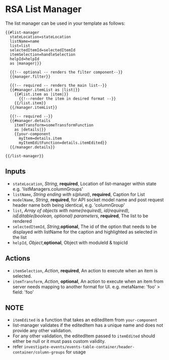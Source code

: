 # RSA List Manager

The list manager can be used in your template as follows:
```
{{#list-manager
  stateLocation=stateLocation
  listName=name
  list=list
  selectedItemId=selectedItemId
  itemSelection=handleSelection
  helpId=helpId
  as |manager|}}

  {{!-- optional -- renders the filter component--}}
  {{manager.filter}}

  {{!-- required -- renders the main list--}}
  {{#manager.itemList as |list|}}
    {{#list.item as |item|}}
      {{!--render the item in desired format --}}
    {{/list.item}}
  {{/manager.itemList}}

  {{!-- required --}}
  {{#manager.details
    itemTransform=someTransformFunction
    as |details|}}
    {{your-component
      myItem=details.item
      myItemEditFunction=details.itemEdited}}
  {{/manager.details}}

{{/list-manager}}
```

## Inputs
* `stateLocation`, *String*, __required__, Location of list-manager within state e.g. 'listManagers.columnGroups'
* `listName`, *String ending with s(plural)*, __required__, Caption for List
* `modelName`, *String*, __required__, for API socket model name and post request header name both being identical, e.g. 'columnGroup'
* `list`, *Array of objects with name(required), id(required), isEditable(boolean, optional) parameters*, __required__, The list to be rendered
* `selectedItemId`, *String*,__optional__, The id of the option that needs to be displayed with listName for the caption and highlighted as selected in the list
* `helpId`, *Object*,__optional__, Object with moduleId & topicId

## Actions
* `itemSelection`, *Action*, __required__,  An action to execute when an item is selected.
* `itemTransform`, *Action*, __optional__,  An action to execute when an item from server needs mapping to another format for UI. e.g. metaName: 'foo' > field: 'foo'

## NOTE
* `itemEdited` is a function that takes an editedItem from `your-component`
* list-manager validates if the editedItem has a unique name and does not provide any other validation.
* For any other validation, the editedItem passed to `itemEdited` should either be null or it must pass custom validity.
* refer `investigate-events/events-table-container/header-container/column-groups` for usage
